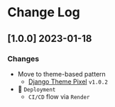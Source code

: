 # Change Log

## [1.0.0] 2023-01-18
### Changes

- Move to theme-based pattern
  - [Django Theme Pixel](https://github.com/app-generator/django-theme-pixel-pro) `v1.0.2`
- 🚀 `Deployment` 
  - `CI/CD` flow via `Render`
